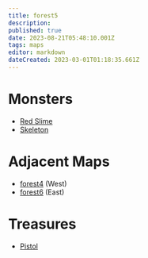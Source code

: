 ```yaml
---
title: forest5
description: 
published: true
date: 2023-08-21T05:48:10.001Z
tags: maps
editor: markdown
dateCreated: 2023-03-01T01:18:35.661Z
---
```


# Monsters
 * [Red Slime](/monsters/red-slime)
 * [Skeleton](/monsters/skeleton)

# Adjacent Maps
 * [forest4](/maps/forest4) (West)
 * [forest6](/maps/forest6) (East)

# Treasures
 * [Pistol](/items/pistol)

